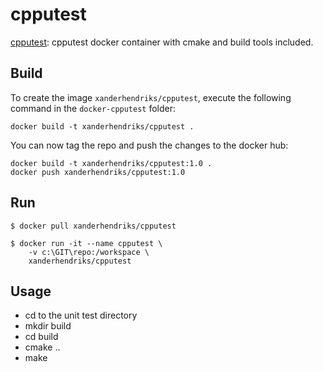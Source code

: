 # cpputest

[cpputest](https://github.com/xanderhendriks/docker-cpputest): cpputest docker container with cmake and build tools included.

## Build

To create the image `xanderhendriks/cpputest`, execute the following command in the
`docker-cpputest` folder:

    docker build -t xanderhendriks/cpputest .

You can now tag the repo and push the changes to the docker hub:

    docker build -t xanderhendriks/cpputest:1.0 .
    docker push xanderhendriks/cpputest:1.0

## Run

    $ docker pull xanderhendriks/cpputest

    $ docker run -it --name cpputest \
        -v c:\GIT\repo:/workspace \
        xanderhendriks/cpputest

## Usage
- cd to the unit test directory
- mkdir build
- cd build
- cmake ..
- make